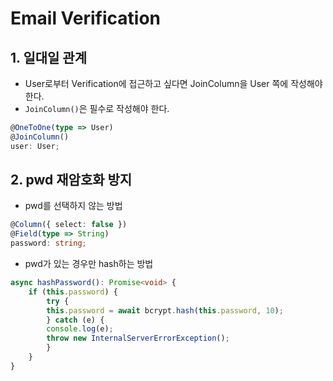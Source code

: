 # Email Verification

## 1. 일대일 관계
- User로부터 Verification에 접근하고 싶다면 JoinColumn을 User 쪽에 작성해야 한다.
- `JoinColumn()`은 필수로 작성해야 한다.
```typescript
@OneToOne(type => User)
@JoinColumn()
user: User;
```

## 2. pwd 재암호화 방지
- pwd를 선택하지 않는 방법
```typescript
@Column({ select: false })
@Field(type => String)
password: string;
```
- pwd가 있는 경우만 hash하는 방법
```typescript
async hashPassword(): Promise<void> {
    if (this.password) {
        try {
        this.password = await bcrypt.hash(this.password, 10);
        } catch (e) {
        console.log(e);
        throw new InternalServerErrorException();
        }
    }
}
```
